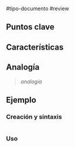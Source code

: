#tipo-documento #review  

## Puntos clave

## Características
## Analogía

> *analogía*
## Ejemplo
### Creación y sintaxis
```c

```
### Uso
```c#

```